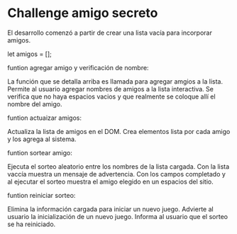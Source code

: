 <h1>Challenge amigo secreto</h1>

  El desarrollo comenzó a partir de crear una lista vacía para incorporar amigos.

  let amigos = [];

  funtion agregar amigo y verificación de nombre:

  La función que se detalla arriba es llamada para agregar amgios a la lista.
  Permite al usuario agregar nombres de amigos a la lista interactiva. Se verifica que no 
  haya espacios vacios y que realmente se coloque allí el nombre del amigo.

  funtion actuaizar amigos:

  Actualiza la lista de amigos en el DOM.
  Crea elementos lista por cada amigo y los agrega al sistema.

  funtion sortear amigo:

  Ejecuta el sorteo aleatorio entre los nombres de la lista cargada.
  Con la lista vaccía muestra un mensaje de advertencia.
  Con los campos completado y al ejecutar el sorteo muestra el amigo elegido en un 
  espacios del sitio.

  funtion reiniciar sorteo:

  Elimina la información cargada para iniciar un nuevo juego.
  Advierte al usuario la inicialización de un nuevo juego.
  Informa al usuario que el sorteo se ha reiniciado.
